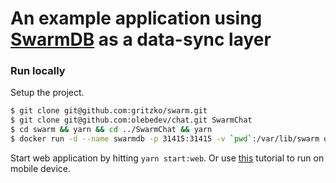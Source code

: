 # An example application using [SwarmDB](https://github.com/gritzko/swarm) as a data-sync layer 

### Run locally

Setup the project.

```bash
$ git clone git@github.com:gritzko/swarm.git
$ git clone git@github.com:olebedev/chat.git SwarmChat
$ cd swarm && yarn && cd ../SwarmChat && yarn
$ docker run -d --name swarmdb -p 31415:31415 -v `pwd`:/var/lib/swarm olebedev/swarmdb
```

Start web application by hitting `yarn start:web`. Or use [this](https://facebook.github.io/react-native/docs/running-on-device.html) tutorial to run on mobile device.